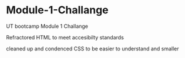 # Module-1-Challange
UT bootcamp Module 1 Challange


Refractored HTML to meet accesibilty standards


cleaned up and condenced CSS to be easier to understand and smaller

